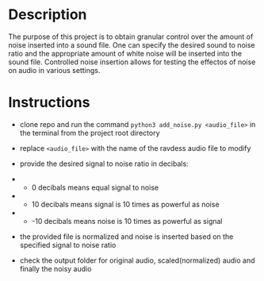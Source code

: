 # Description

The purpose of this project is to obtain granular control over the amount of noise inserted into a sound file. One can specify the desired sound to noise ratio and the appropriate amount of white noise will be inserted into the sound file. Controlled noise insertion allows for testing the effectos of noise on audio in various settings.

# Instructions

- clone repo and run the command ```python3 add_noise.py <audio_file>``` in the terminal from the project root directory
- replace ```<audio_file>``` with the name of the ravdess audio file to modify
- provide the desired signal to noise ratio in decibals:
- - 0 decibals means equal signal to noise
- - 10 decibals means signal is 10 times as powerful as noise
- - -10 decibals means noise is 10 times as powerful as signal

- the provided file is normalized and noise is inserted based on the specified signal to noise ratio
- check the output folder for original audio, scaled(normalized) audio and finally the noisy audio
